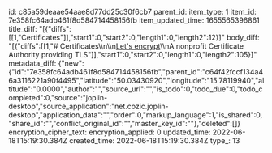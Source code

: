 id: c85a59deaae54aae8d77dd25c30f6cb7
parent_id: 
item_type: 1
item_id: 7e358fc64adb461f8d584714458156fb
item_updated_time: 1655565396861
title_diff: "[{\"diffs\":[[1,\"Certificates\"]],\"start1\":0,\"start2\":0,\"length1\":0,\"length2\":12}]"
body_diff: "[{\"diffs\":[[1,\"# Certificates\\\n\\\n[Let's encrypt](https://letsencrypt.org/)\\\nA nonprofit Certificate Authority providing TLS\"]],\"start1\":0,\"start2\":0,\"length1\":0,\"length2\":105}]"
metadata_diff: {"new":{"id":"7e358fc64adb461f8d584714458156fb","parent_id":"c64f42fccf134a46a3116221a90f4495","latitude":"50.03430920","longitude":"15.78119940","altitude":"0.0000","author":"","source_url":"","is_todo":0,"todo_due":0,"todo_completed":0,"source":"joplin-desktop","source_application":"net.cozic.joplin-desktop","application_data":"","order":0,"markup_language":1,"is_shared":0,"share_id":"","conflict_original_id":"","master_key_id":""},"deleted":[]}
encryption_cipher_text: 
encryption_applied: 0
updated_time: 2022-06-18T15:19:30.384Z
created_time: 2022-06-18T15:19:30.384Z
type_: 13